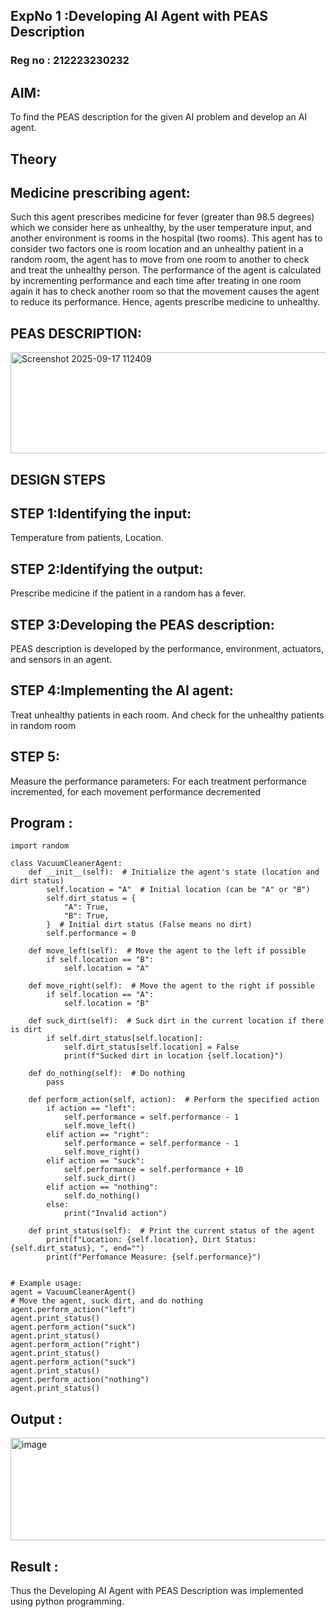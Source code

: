 ## ExpNo 1 :Developing AI Agent with PEAS Description
### Reg no : 212223230232
## AIM:
To find the PEAS description for the given AI problem and develop an AI agent.

## Theory
## Medicine prescribing agent:
Such this agent prescribes medicine for fever (greater than 98.5 degrees) which we consider here as unhealthy, by the user temperature input, and another environment is rooms in the hospital (two rooms). This agent has to consider two factors one is room location and an unhealthy patient in a random room, the agent has to move from one room to another to check and treat the unhealthy person. The performance of the agent is calculated by incrementing performance and each time after treating in one room again it has to check another room so that the movement causes the agent to reduce its performance. Hence, agents prescribe medicine to unhealthy.

## PEAS DESCRIPTION:
<img width="831" height="162" alt="Screenshot 2025-09-17 112409" src="https://github.com/user-attachments/assets/a4934469-d1d2-4107-b972-00985ccbde9d" />

## DESIGN STEPS
## STEP 1:Identifying the input:
Temperature from patients, Location.

## STEP 2:Identifying the output:
Prescribe medicine if the patient in a random has a fever.

## STEP 3:Developing the PEAS description:
PEAS description is developed by the performance, environment, actuators, and sensors in an agent.

## STEP 4:Implementing the AI agent:
Treat unhealthy patients in each room. And check for the unhealthy patients in random room

## STEP 5:
Measure the performance parameters: For each treatment performance incremented, for each movement performance decremented

## Program :
~~~
import random

class VacuumCleanerAgent:
    def __init__(self):  # Initialize the agent's state (location and dirt status)
        self.location = "A"  # Initial location (can be "A" or "B")
        self.dirt_status = {
            "A": True,
            "B": True,
        }  # Initial dirt status (False means no dirt)
        self.performance = 0

    def move_left(self):  # Move the agent to the left if possible
        if self.location == "B":
            self.location = "A"

    def move_right(self):  # Move the agent to the right if possible
        if self.location == "A":
            self.location = "B"

    def suck_dirt(self):  # Suck dirt in the current location if there is dirt
        if self.dirt_status[self.location]:
            self.dirt_status[self.location] = False
            print(f"Sucked dirt in location {self.location}")

    def do_nothing(self):  # Do nothing
        pass

    def perform_action(self, action):  # Perform the specified action
        if action == "left":
            self.performance = self.performance - 1
            self.move_left()
        elif action == "right":
            self.performance = self.performance - 1
            self.move_right()
        elif action == "suck":
            self.performance = self.performance + 10
            self.suck_dirt()
        elif action == "nothing":
            self.do_nothing()
        else:
            print("Invalid action")

    def print_status(self):  # Print the current status of the agent
        print(f"Location: {self.location}, Dirt Status: {self.dirt_status}, ", end="")
        print(f"Perfomance Measure: {self.performance}")


# Example usage:
agent = VacuumCleanerAgent()
# Move the agent, suck dirt, and do nothing
agent.perform_action("left")
agent.print_status()
agent.perform_action("suck")
agent.print_status()
agent.perform_action("right")
agent.print_status()
agent.perform_action("suck")
agent.print_status()
agent.perform_action("nothing")
agent.print_status()
~~~

## Output :
<img width="727" height="164" alt="image" src="https://github.com/user-attachments/assets/517672e9-a4a0-483e-8e52-bd0bd107b5fa" />

## Result :
Thus the Developing AI Agent with PEAS Description was implemented using python programming.
